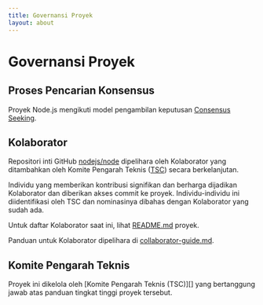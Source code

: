 ```yaml
---
title: Governansi Proyek
layout: about
---
```


# Governansi Proyek

## Proses Pencarian Konsensus

Proyek Node.js mengikuti model pengambilan keputusan [Consensus Seeking][].

## Kolaborator

Repositori inti GitHub [nodejs/node][] dipelihara oleh Kolaborator yang ditambahkan oleh Komite Pengarah Teknis ([TSC][]) secara berkelanjutan.

Individu yang memberikan kontribusi signifikan dan berharga dijadikan Kolaborator dan diberikan akses commit ke proyek. Individu-individu ini diidentifikasi oleh TSC dan nominasinya dibahas dengan Kolaborator yang sudah ada.

Untuk daftar Kolaborator saat ini, lihat [README.md][] proyek.

Panduan untuk Kolaborator dipelihara di [collaborator-guide.md][].

## Komite Pengarah Teknis

Proyek ini dikelola oleh \[Komite Pengarah Teknis (TSC)]\[] yang bertanggung jawab atas panduan tingkat tinggi proyek tersebut.

[consensus seeking]: https://en.wikipedia.org/wiki/Consensus-seeking_decision-making

[readme.md]: https://github.com/nodejs/node/blob/main/README.md#current-project-team-members

[tsc]: https://github.com/nodejs/TSC

[technical steering committee (tsc)]: https://github.com/nodejs/TSC/blob/main/TSC-Charter.md

[collaborator-guide.md]: https://github.com/nodejs/node/blob/main/doc/contributing/collaborator-guide.md

[nodejs/node]: https://github.com/nodejs/node
